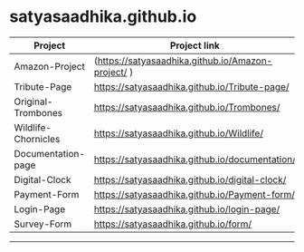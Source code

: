 # satyasaadhika.github.io

|  Project             | Project link                                       |
|----------------      |--------------                                      |
|  Amazon-Project      |  (https://satyasaadhika.github.io/Amazon-project/ )  |
|  Tribute-Page        |  https://satyasaadhika.github.io/Tribute-page/     |
|  Original-Trombones  |  https://satyasaadhika.github.io/Trombones/        | 
|  Wildlife-Chornicles |  https://satyasaadhika.github.io/Wildlife/         |
|  Documentation-page  |  https://satyasaadhika.github.io/documentation/    |
|  Digital-Clock       |  https://satyasaadhika.github.io/digital-clock/    |
|  Payment-Form        |  https://satyasaadhika.github.io/Payment-form/     |
|  Login-Page          |  https://satyasaadhika.github.io/login-page/       |
|  Survey-Form         |https://satyasaadhika.github.io/form/               |
-----------------------------------------------------------------------------
